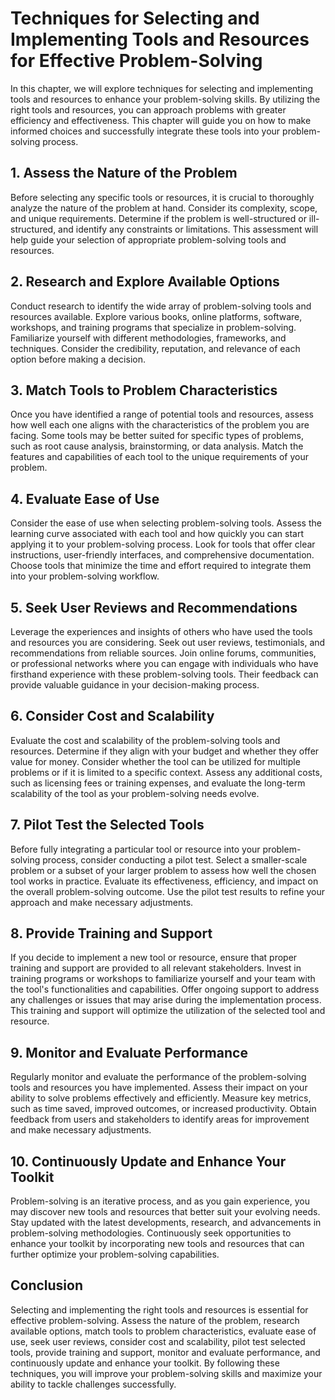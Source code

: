 Techniques for Selecting and Implementing Tools and Resources for Effective Problem-Solving
======================================================================================================

In this chapter, we will explore techniques for selecting and implementing tools and resources to enhance your problem-solving skills. By utilizing the right tools and resources, you can approach problems with greater efficiency and effectiveness. This chapter will guide you on how to make informed choices and successfully integrate these tools into your problem-solving process.

**1. Assess the Nature of the Problem**
---------------------------------------

Before selecting any specific tools or resources, it is crucial to thoroughly analyze the nature of the problem at hand. Consider its complexity, scope, and unique requirements. Determine if the problem is well-structured or ill-structured, and identify any constraints or limitations. This assessment will help guide your selection of appropriate problem-solving tools and resources.

**2. Research and Explore Available Options**
---------------------------------------------

Conduct research to identify the wide array of problem-solving tools and resources available. Explore various books, online platforms, software, workshops, and training programs that specialize in problem-solving. Familiarize yourself with different methodologies, frameworks, and techniques. Consider the credibility, reputation, and relevance of each option before making a decision.

**3. Match Tools to Problem Characteristics**
---------------------------------------------

Once you have identified a range of potential tools and resources, assess how well each one aligns with the characteristics of the problem you are facing. Some tools may be better suited for specific types of problems, such as root cause analysis, brainstorming, or data analysis. Match the features and capabilities of each tool to the unique requirements of your problem.

**4. Evaluate Ease of Use**
---------------------------

Consider the ease of use when selecting problem-solving tools. Assess the learning curve associated with each tool and how quickly you can start applying it to your problem-solving process. Look for tools that offer clear instructions, user-friendly interfaces, and comprehensive documentation. Choose tools that minimize the time and effort required to integrate them into your problem-solving workflow.

**5. Seek User Reviews and Recommendations**
--------------------------------------------

Leverage the experiences and insights of others who have used the tools and resources you are considering. Seek out user reviews, testimonials, and recommendations from reliable sources. Join online forums, communities, or professional networks where you can engage with individuals who have firsthand experience with these problem-solving tools. Their feedback can provide valuable guidance in your decision-making process.

**6. Consider Cost and Scalability**
------------------------------------

Evaluate the cost and scalability of the problem-solving tools and resources. Determine if they align with your budget and whether they offer value for money. Consider whether the tool can be utilized for multiple problems or if it is limited to a specific context. Assess any additional costs, such as licensing fees or training expenses, and evaluate the long-term scalability of the tool as your problem-solving needs evolve.

**7. Pilot Test the Selected Tools**
------------------------------------

Before fully integrating a particular tool or resource into your problem-solving process, consider conducting a pilot test. Select a smaller-scale problem or a subset of your larger problem to assess how well the chosen tool works in practice. Evaluate its effectiveness, efficiency, and impact on the overall problem-solving outcome. Use the pilot test results to refine your approach and make necessary adjustments.

**8. Provide Training and Support**
-----------------------------------

If you decide to implement a new tool or resource, ensure that proper training and support are provided to all relevant stakeholders. Invest in training programs or workshops to familiarize yourself and your team with the tool's functionalities and capabilities. Offer ongoing support to address any challenges or issues that may arise during the implementation process. This training and support will optimize the utilization of the selected tool and resource.

**9. Monitor and Evaluate Performance**
---------------------------------------

Regularly monitor and evaluate the performance of the problem-solving tools and resources you have implemented. Assess their impact on your ability to solve problems effectively and efficiently. Measure key metrics, such as time saved, improved outcomes, or increased productivity. Obtain feedback from users and stakeholders to identify areas for improvement and make necessary adjustments.

**10. Continuously Update and Enhance Your Toolkit**
----------------------------------------------------

Problem-solving is an iterative process, and as you gain experience, you may discover new tools and resources that better suit your evolving needs. Stay updated with the latest developments, research, and advancements in problem-solving methodologies. Continuously seek opportunities to enhance your toolkit by incorporating new tools and resources that can further optimize your problem-solving capabilities.

**Conclusion**
--------------

Selecting and implementing the right tools and resources is essential for effective problem-solving. Assess the nature of the problem, research available options, match tools to problem characteristics, evaluate ease of use, seek user reviews, consider cost and scalability, pilot test selected tools, provide training and support, monitor and evaluate performance, and continuously update and enhance your toolkit. By following these techniques, you will improve your problem-solving skills and maximize your ability to tackle challenges successfully.
